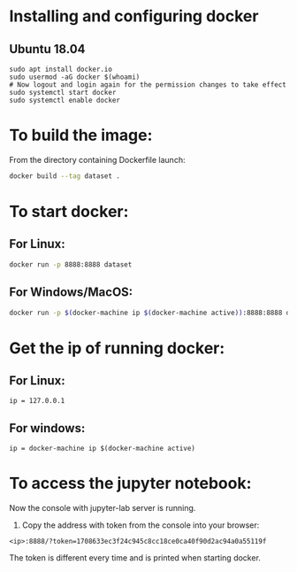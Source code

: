 # Installing and configuring docker

## Ubuntu 18.04

```
sudo apt install docker.io
sudo usermod -aG docker $(whoami)
# Now logout and login again for the permission changes to take effect
sudo systemctl start docker
sudo systemctl enable docker
```

# To build the image:

From the directory containing Dockerfile launch:

```sh
docker build --tag dataset .
```

# To start docker: 

## For Linux:

```sh
docker run -p 8888:8888 dataset
```

## For Windows/MacOS:

```sh
docker run -p $(docker-machine ip $(docker-machine active)):8888:8888 dataset
```
# Get the ip of running docker:

## For Linux:

`ip = 127.0.0.1`

## For windows:

`ip = docker-machine ip $(docker-machine active)`

# To access the jupyter notebook:

Now the console with jupyter-lab server is running.

1. Copy the address with token from the console into your browser:

``` 
<ip>:8888/?token=1708633ec3f24c945c8cc18ce0ca40f90d2ac94a0a55119f
```

The token is different every time and is printed when starting docker.
